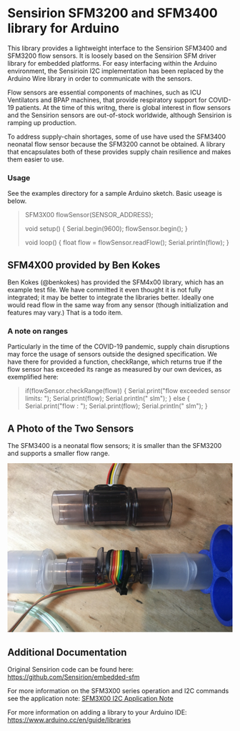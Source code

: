 # Sensirion SFM3200 and SFM3400 library for Arduino

This library provides a lightweight interface to the Sensirion SFM3400 and SFM3200 flow sensors. It is loosely based on the Sensirion SFM driver library for embedded platforms.  For easy interfacing within the Arduino environment, the Sensirioin I2C implementation has been replaced by the Arduino Wire library in order to communicate with the sensors.

Flow sensors are essential components of machines, such as ICU Ventilators and BPAP machines, that provide respiratory support
for COVID-19 patients. At the time of this writng, there is global interest in flow sensors and the Sensirion sensors are out-of-stock worldwide, although Sensirion is ramping up production.

To address supply-chain shortages, some of use have used the SFM3400 neonatal flow sensor because the SFM3200 cannot be obtained. A library that encapsulates both of these provides supply chain resilience and makes them easier to use.

### Usage

See the examples directory for a sample Arduino sketch. Basic useage is below.

>SFM3X00 flowSensor(SENSOR_ADDRESS);
>
>void setup() {
>  Serial.begin(9600);
>  flowSensor.begin();
>}
>
> void loop() {
>  float flow = flowSensor.readFlow();
>  Serial.println(flow);
>}

## SFM4X00 provided by Ben Kokes

Ben Kokes (@benkokes) has provided the SFM4x00 library, which has an example test file. We have committed it even thought it is not fully
integrated; it may be better to integrate the libraries better. Ideally one would read flow in the same way from any sensor
(though initialization and features may vary.) That is a todo item.

### A note on ranges

Particularly in the time of the COVID-19 pandemic, supply chain disruptions may force the usage of sensors outside the designed specification. We have there for provided a function, checkRange, which returns true if the flow sensor has exceeded its range as measured by our own devices, as exemplified here:

>  if(flowSensor.checkRange(flow)) {
>    Serial.print("flow exceeded sensor limits:  ");
>    Serial.print(flow);
>    Serial.println(" slm");
>  }  else  {
>    Serial.print("flow : ");
>    Serial.print(flow);
>    Serial.println(" slm");
>  }



## A Photo of the Two Sensors

The SFM3400 is a neonatal flow sensors; it is smaller than the SFM3200 and supports a smaller flow range.

![image](https://github.com/PubInv/SFM3X00/blob/master/SFM3200andSFM3400.jpg)

## Additional Documentation

Original Sensirion code can be found here: https://github.com/Sensirion/embedded-sfm

For more information on the SFM3X00 series operation and I2C commands see the application note:
[SFM3X00 I2C Application Note](https://www.sensirion.com/fileadmin/user_upload/customers/sensirion/Dokumente/5_Mass_Flow_Meters/Sensirion_Mass_Flow_Meters_Application_Note_SFM3xxx.pdf)

For more information on adding a library to your Arduino IDE: https://www.arduino.cc/en/guide/libraries
